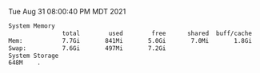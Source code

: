 Tue Aug 31 08:00:40 PM MDT 2021
```bash
System Memory
               total        used        free      shared  buff/cache   available
Mem:           7.7Gi       841Mi       5.0Gi       7.0Mi       1.8Gi       6.5Gi
Swap:          7.6Gi       497Mi       7.2Gi
System Storage
648M	.
```
```bash
